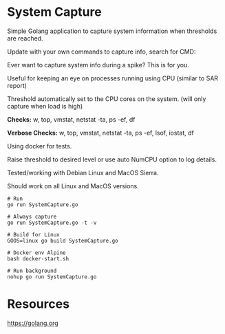 # System Capture

Simple Golang application to capture system information when thresholds are reached.

Update with your own commands to capture info, search for CMD:

Ever want to capture system info during a spike? This is for you.

Useful for keeping an eye on processes running using CPU (similar to SAR report)

Threshold automatically set to the CPU cores on the system. (will only capture when load is high)

**Checks:** w, top, vmstat, netstat -ta, ps -ef, df

**Verbose Checks:** w, top, vmstat, netstat -ta, ps -ef, lsof, iostat, df

Using docker for tests.

Raise threshold to desired level or use auto NumCPU option to log details.

Tested/working with Debian Linux and MacOS Sierra.

Should work on all Linux and MacOS versions.

```
# Run
go run SystemCapture.go

# Always capture
go run SystemCapture.go -t -v

# Build for Linux
GOOS=linux go build SystemCapture.go

# Docker env Alpine
bash docker-start.sh

# Run background
nohup go run SystemCapture.go
```

# Resources

https://golang.org
